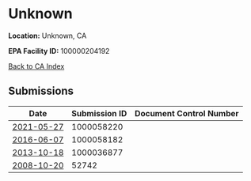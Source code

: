 # Unknown

**Location:** Unknown, CA

**EPA Facility ID:** 100000204192

[Back to CA Index](../../index.md)

## Submissions

| Date | Submission ID | Document Control Number |
|------|--------------|-------------------------|
| [2021-05-27](submissions/1000058220.md) | 1000058220 |  |
| [2016-06-07](submissions/1000058182.md) | 1000058182 |  |
| [2013-10-18](submissions/1000036877.md) | 1000036877 |  |
| [2008-10-20](submissions/52742.md) | 52742 |  |

